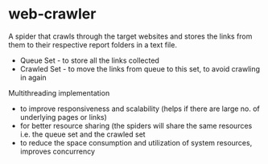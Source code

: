 # web-crawler
A spider that crawls through the target websites and stores the links from them to their respective report folders in a text file.

* Queue Set - to store all the links collected
* Crawled Set - to move the links from queue to this set, to avoid crawling in again
 
Multithreading implementation 
- to improve responsiveness and scalability (helps if there are large no. of underlying pages or links)
- for better resource sharing (the spiders will share the same resources i.e. the queue set and the crawled set
- to reduce the space consumption and utilization of system resources, improves concurrency
